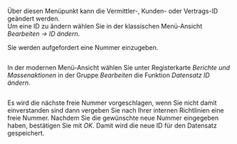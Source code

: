 <!DOCTYPE html>
<html>
<head>
<meta charset="utf-8">
<meta name="viewport" content="width=device-width, initial-scale=1.0">
<title>400_ID_aendern.md</title>
<link rel="stylesheet" href="https://stackedit.io/res-min/themes/base.css" />
<script type="text/javascript" src="https://cdn.mathjax.org/mathjax/latest/MathJax.js?config=TeX-AMS_HTML"></script>
</head>
<body><div class="container"><p>Über diesen Menüpunkt kann die Vermittler-, Kunden- oder Vertrags-ID geändert werden. <br>
Um eine ID zu ändern wählen Sie in der klassischen Menü-Ansicht <em>Bearbeiten → ID ändern</em>. </p>

<p>Sie werden aufgefordert eine Nummer einzugeben. </p>

<p><img src="http://xpecto.github.io/docs/img/img_1421233957681.png" alt="" title=""></p>

<p>In der modernen Menü-Ansicht wählen Sie unter Registerkarte <em>Berichte und Massenaktionen</em> in der Gruppe <em>Bearbeiten</em> die Funktion <em>Datensatz ID ändern</em>.</p>

<p><img src="http://xpecto.github.io/docs/img/img_1461670050892.png" alt="" title=""></p>

<p>Es wird die nächste freie Nummer vorgeschlagen, wenn Sie nicht damit einverstanden sind dann vergeben Sie nach Ihrer internen Richtlinien eine freie Nummer. Nachdem Sie die gewünschte neue Nummer eingegeben haben, bestätigen Sie mit <em>OK</em>. Damit wird die neue ID für den Datensatz gespeichert.</p></div></body>
</html>